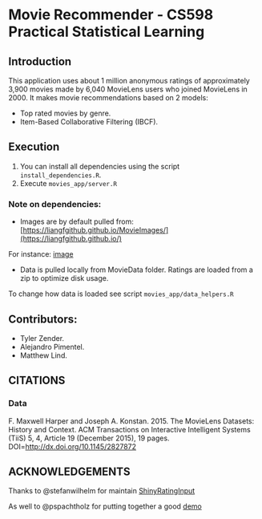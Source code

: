 # Movie Recommender - CS598 Practical Statistical Learning

## Introduction

This application uses about 1 million anonymous ratings of approximately 3,900 movies made by 6,040 MovieLens users who joined MovieLens in 2000. It makes movie recommendations 
based on 2 models:

- Top rated movies by genre.
- Item-Based Collaborative Filtering (IBCF).

## Execution

1. You can install all dependencies using the script ```install_dependencies.R```.
2. Execute ```movies_app/server.R```

### Note on dependencies:

- Images are by default pulled from: [https://liangfgithub.github.io/MovieImages/](https://liangfgithub.github.io/)

For instance: [image](https://liangfgithub.github.io/MovieImages/1.jpg)

- Data is pulled locally from MovieData folder. Ratings are loaded from a zip 
to optimize disk usage.

To change how data is loaded see script ```movies_app/data_helpers.R```

## Contributors:

- Tyler Zender.
- Alejandro Pimentel.
- Matthew Lind.

## CITATIONS

### Data

F. Maxwell Harper and Joseph A. Konstan. 2015. The MovieLens Datasets: History
and Context. ACM Transactions on Interactive Intelligent Systems (TiiS) 5, 4,
Article 19 (December 2015), 19 pages. DOI=http://dx.doi.org/10.1145/2827872

## ACKNOWLEDGEMENTS

Thanks to @stefanwilhelm for maintain [ShinyRatingInput](https://github.com/stefanwilhelm/ShinyRatingInput)

As well to @pspachtholz for putting together a good [demo](https://github.com/pspachtholz/BookRecommender) 
